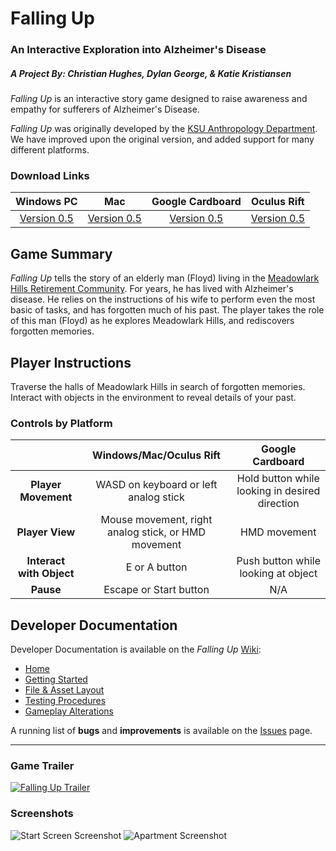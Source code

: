 # Falling Up
### An Interactive Exploration into Alzheimer's Disease
##### A Project By: Christian Hughes, Dylan George, & Katie Kristiansen

_Falling Up_ is an interactive story game designed to raise awareness and empathy for sufferers of Alzheimer's Disease.

_Falling Up_ was originally developed by the [KSU Anthropology Department](https://www.k-state.edu/sasw/anth/). We have improved upon the original version, and added support for many different platforms.

### Download Links

|                         Windows PC                         |                             Mac                            |                      Google Cardboard                      |                         Oculus Rift                        |
|:----------------------------------------------------------:|:----------------------------------------------------------:|:----------------------------------------------------------:|:----------------------------------------------------------:|
| [Version 0.5](https://www.youtube.com/watch?v=dQw4w9WgXcQ) | [Version 0.5](https://www.youtube.com/watch?v=dQw4w9WgXcQ) | [Version 0.5](https://www.youtube.com/watch?v=dQw4w9WgXcQ) | [Version 0.5](https://www.youtube.com/watch?v=dQw4w9WgXcQ) |

## Game Summary
_Falling Up_ tells the story of an elderly man (Floyd) living in the [Meadowlark Hills Retirement Community](http://www.meadowlark.org). For years, he has lived with Alzheimer's disease. He relies on the instructions of his wife to perform even the most basic of tasks, and has forgotten much of his past. The player takes the role of this man (Floyd) as he explores Meadowlark Hills, and rediscovers forgotten memories.

## Player Instructions
Traverse the halls of Meadowlark Hills in search of forgotten memories. Interact with objects in the environment to reveal details of your past.

### Controls by Platform

|                          |                Windows/Mac/Oculus Rift               |                Google Cardboard                |
|:------------------------:|:----------------------------------------------------:|:----------------------------------------------:|
| **Player Movement**      |         WASD on keyboard or left analog stick        | Hold button while looking in desired direction |
| **Player View**          | Mouse movement, right analog stick, or HMD movement  |                  HMD movement                  |
| **Interact with Object** |                     E or A button                    |       Push button while looking at object      |
| **Pause**                |                Escape or Start button                |                       N/A                      |

## Developer Documentation

Developer Documentation is available on the _Falling Up_ [Wiki](https://github.com/FallingUpGame/FallingUp/wiki):

* [Home][home]
* [Getting Started][getting]
* [File & Asset Layout][file]
* [Testing Procedures][test]
* [Gameplay Alterations][gameplay]

A running list of **bugs** and **improvements** is available on the [Issues](https://github.com/FallingUpGame/FallingUp/issues) page.

[home]: https://github.com/FallingUpGame/FallingUp/wiki
[getting]: https://github.com/FallingUpGame/FallingUp/wiki/Getting-Started
[file]: https://github.com/FallingUpGame/FallingUp/wiki/File-&-Asset-Layout
[test]: https://github.com/FallingUpGame/FallingUp/wiki/Testing-Procedures
[gameplay]: https://github.com/FallingUpGame/FallingUp/wiki/Gameplay-Alterations

---

### Game Trailer
[![Falling Up Trailer](http://i.imgur.com/7dVxzRE.png)](https://www.youtube.com/watch?v=BFuluIy-5QY)

### Screenshots
![Start Screen Screenshot](http://i.imgur.com/L7FRiQd.png)
![Apartment Screenshot](http://i.imgur.com/J77QWGn.png)

